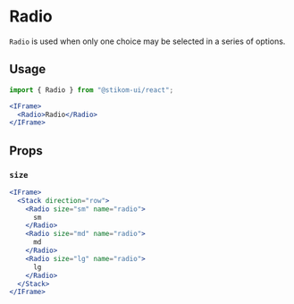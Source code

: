# Radio

`Radio` is used when only one choice may be selected in a series of options.

## Usage

```js
import { Radio } from "@stikom-ui/react";
```

```jsx live
<IFrame>
  <Radio>Radio</Radio>
</IFrame>
```

## Props

### `size`

```jsx live
<IFrame>
  <Stack direction="row">
    <Radio size="sm" name="radio">
      sm
    </Radio>
    <Radio size="md" name="radio">
      md
    </Radio>
    <Radio size="lg" name="radio">
      lg
    </Radio>
  </Stack>
</IFrame>
```
